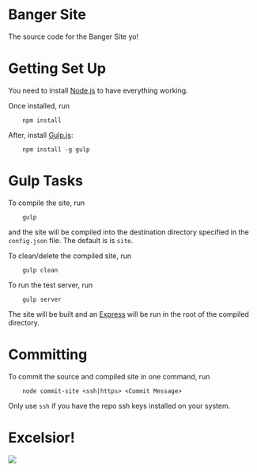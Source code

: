 Banger Site
==========
The source code for the Banger Site yo!

Getting Set Up
==============
You need to install [Node.js](nodejs.org) to have everything working.

Once installed, run
```
    npm install
```

After, install [Gulp.js](http://gulpjs.com/):
```
    npm install -g gulp
```

Gulp Tasks
=========
To compile the site, run
```
    gulp
```
and the site will be compiled into the destination directory specified in the `config.json` file. The default is is `site`.

To clean/delete the compiled site, run
```
    gulp clean
```

To run the test server, run
```
    gulp server
```
The site will be built and an [Express](http://expressjs.com/) will be run in the root of the compiled directory.

Committing
=========
To commit the source and compiled site in one command, run
```
    node commit-site <ssh|https> <Commit Message>
```

Only use `ssh` if you have the repo ssh keys installed on your system.

Excelsior!
==========
![](http://goo.gl/S6qY2O)
